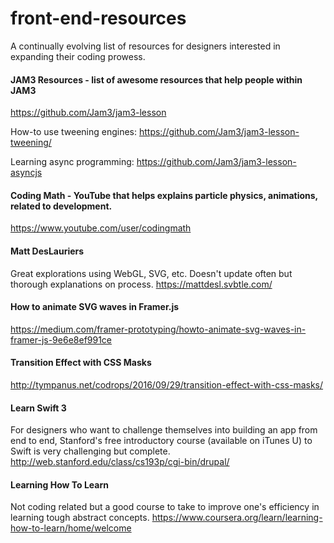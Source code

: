 # front-end-resources
A continually evolving list of resources for designers interested in expanding their coding prowess.


#### JAM3 Resources - list of awesome resources that help people within JAM3
https://github.com/Jam3/jam3-lesson

How-to use tweening engines:
https://github.com/Jam3/jam3-lesson-tweening/

Learning async programming:
https://github.com/Jam3/jam3-lesson-asyncjs


#### Coding Math - YouTube that helps explains particle physics, animations, related to development.
https://www.youtube.com/user/codingmath


#### Matt DesLauriers
Great explorations using WebGL, SVG, etc. Doesn't update often but thorough explanations on process.
https://mattdesl.svbtle.com/


#### How to animate SVG waves in Framer.js
https://medium.com/framer-prototyping/howto-animate-svg-waves-in-framer-js-9e6e8ef991ce


#### Transition Effect with CSS Masks
http://tympanus.net/codrops/2016/09/29/transition-effect-with-css-masks/


#### Learn Swift 3
For designers who want to challenge themselves into building an app from end to end, Stanford's free introductory course (available on iTunes U) to Swift is very challenging but complete.
http://web.stanford.edu/class/cs193p/cgi-bin/drupal/


#### Learning How To Learn
Not coding related but a good course to take to improve one's efficiency in learning tough abstract concepts.
https://www.coursera.org/learn/learning-how-to-learn/home/welcome
